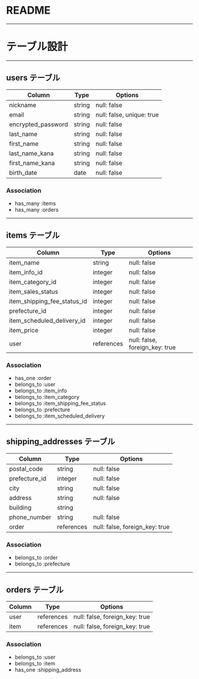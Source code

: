 # README

---
# テーブル設計

---
## users テーブル

| Column            	| Type   	| Options     |
| ------------------	| -----------	| ----------- |
| nickname          	| string	| null: false |
| email             	| string	| null: false, unique: true |
| encrypted_password	| string	| null: false |
| last_name		| string	| null: false |
| first_name		| string	| null: false |
| last_name_kana	| string	| null: false |
| first_name_kana	| string	| null: false |
| birth_date		| date		| null: false |

### Association

- has_many :items
- has_many :orders

---
## items テーブル

| Column		| Type		| Options    	|
| ------ 		| -----		| ----------	|
| item_name		| string	| null: false	|
| item_info_id		| integer	| null: false	|
| item_category_id	| integer	| null: false	|
| item_sales_status	| integer	| null: false	|
| item_shipping_fee_status_id| integer| null: false|
| prefecture_id	| integer	| null: false	|
| item_scheduled_delivery_id| integer| null: false	|
| item_price		| integer	| null: false	|
| user			| references 	| null: false, foreign_key: true |


### Association

- has_one :order
- belongs_to :user
- belongs_to :item_info
- belongs_to :item_category
- belongs_to :item_shipping_fee_status
- belongs_to :prefecture
- belongs_to :item_scheduled_delivery

---
## shipping_addresses テーブル

| Column	| Type	| Options    	|
| ------ 	| -----	| ----------	|
| postal_code	|string	| null: false	|
| prefecture_id|integer| null: false	|
| city		|string	| null: false	|
| address	|string	| null: false	|
| building	|string	| 		|
| phone_number	|string	| null: false	|
| order		| references | null: false, foreign_key: true |


### Association

- belongs_to :order
- belongs_to :prefecture


---
## orders テーブル

| Column 	| Type       | Options                        |
| ------ 	| ---------- | ------------------------------ |
| user		| references | null: false, foreign_key: true |
| item		| references | null: false, foreign_key: true |


### Association

- belongs_to :user
- belongs_to :item
- has_one :shipping_address
